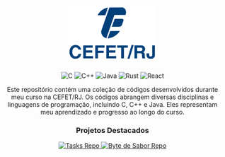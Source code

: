 <h1 align="center">
    <img src="/Assets/Logo.png" alt="CEFET/RJ" width="200" />
</h1>
<p align="center">
    <img src="https://img.shields.io/badge/C-%2300599C.svg?style=flat-square&logo=c&logoColor=white" alt="C" />
    <img src="https://img.shields.io/badge/C%2B%2B-%2300599C.svg?style=flat-square&logo=c%2B%2B&logoColor=white" alt="C++" />
    <img src="https://img.shields.io/badge/Java-%23ED8B00.svg?style=flat-square&logo=openjdk&logoColor=white" alt="Java" />
    <img src="https://img.shields.io/badge/Rust-%23000000.svg?style=flat-square&logo=rust&logoColor=white" alt="Rust" />
    <img src="https://img.shields.io/badge/React-%2320232a.svg?style=flat-square&logo=react&logoColor=%2361DAFB" alt="React" />
</p>

<p align="center">Este repositório contém uma coleção de códigos desenvolvidos durante meu curso na CEFET/RJ. Os códigos abrangem diversas disciplinas e linguagens de programação, incluindo C, C++ e Java. Eles representam meu aprendizado e progresso ao longo do curso.</p>


<h3 align="center">Projetos Destacados</h2>

<p align="center">
    <a href="https://github.com/paulemacedo/tasks">
        <img src="https://github-readme-stats.vercel.app/api/pin/?username=paulemacedo&repo=tasks&theme=tokyonight&show_owner=true" alt="Tasks Repo" />
    </a>
    <a href="https://github.com/paulemacedo/bytedesabor">
        <img src="https://github-readme-stats.vercel.app/api/pin/?username=paulemacedo&repo=bytedesabor&theme=tokyonight&show_owner=true" alt="Byte de Sabor Repo"/>
    </a>
</p>

